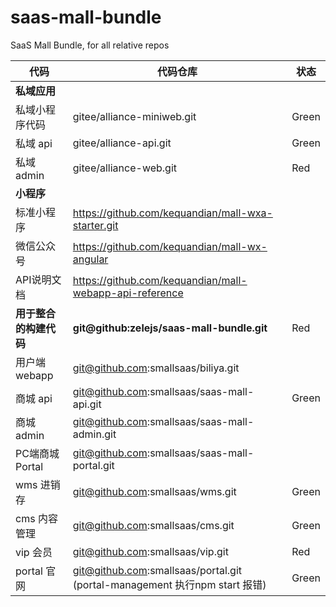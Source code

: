 # saas-mall-bundle
SaaS Mall Bundle, for all relative repos

| **代码**               | **代码仓库**                                                 | **状态** |
| ---------------------- | ------------------------------------------------------------ | -------- |
| **私域应用**           |                                                              |          |
| 私域小程序代码         | gitee/alliance-miniweb.git                                   | Green    |
| 私域 api               | gitee/alliance-api.git                                       | Green    |
| 私域 admin             | gitee/alliance-web.git                                       | Red      |
| **小程序**             |                                                              |          |
| 标准小程序             | https://github.com/kequandian/mall-wxa-starter.git           |          |
| 微信公众号             | https://github.com/kequandian/mall-wx-angular                |          |
| API说明文档            | https://github.com/kequandian/mall-webapp-api-reference      |          |
| **用于整合的构建代码** | **git@github:zelejs/saas-mall-bundle.git**                   | Red      |
| 用户端 webapp          | git@github.com:smallsaas/biliya.git                          |          |
| 商城 api               | git@github.com:smallsaas/saas-mall-api.git                   | Green    |
| 商城 admin             | git@github.com:smallsaas/saas-mall-admin.git                 |          |
| PC端商城 Portal        | git@github.com:smallsaas/saas-mall-portal.git                |          |
| wms 进销存             | git@github.com:smallsaas/wms.git                             | Green    |
| cms 内容管理           | git@github.com:smallsaas/cms.git                             | Green    |
| vip 会员               | git@github.com:smallsaas/vip.git                             | Red      |
| portal 官网            | git@github.com:smallsaas/portal.git   (portal-management 执行npm start 报错) | Green    |